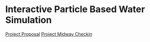 # Interactive Particle Based Water Simulation

[Project Proposal](https://github.com/Yining1/CS184_final_project/blob/master/docs/proposal.html)
[Project Midway Checkin](https://github.com/Yining1/CS184_final_project/blob/master/docs/midpoint.html)
